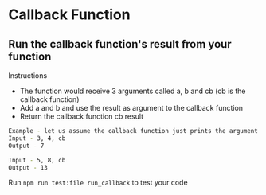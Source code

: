 # Callback Function

## Run the callback function's result from your function

Instructions
* The function would receive 3 arguments called a, b and cb (cb is the callback function)
* Add a and b and use the result as argument to the callback function
* Return the callback function cb result

```bash
Example - let us assume the callback function just prints the argument passed
Input - 3, 4, cb 
Output - 7

Input - 5, 8, cb
Output - 13
```

Run ```npm run test:file run_callback``` to test your code


